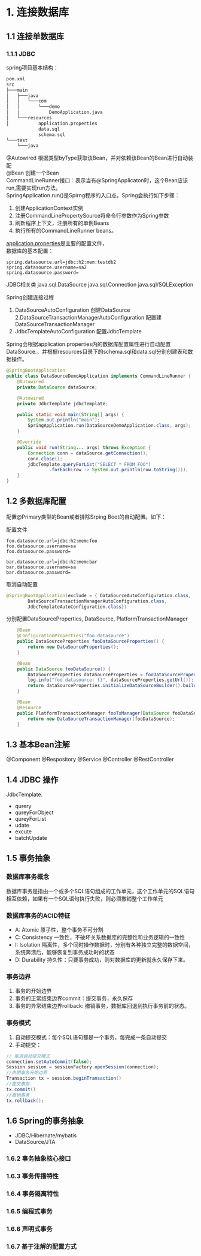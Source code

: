 # 1. 连接数据库
## 1.1 连接单数据库
### 1.1.1 JDBC
spring项目基本结构：
```xml
pom.xml
src
├───main
│   ├───java
│   │   └───com
│   │       └───demo
│   │           DemoApplication.java
│   └───resources
│           application.properties
            data.sql
            schema.sql
└───test
    └───java
```
@Autowired 根据类型byType获取该Bean，并对依赖该Bean的Bean进行自动装配  
@Bean 创建一个Bean  
CommandLineRunner接口：表示当有@SpringApplicaton时，这个Bean应该run,需要实现run方法。  
SpringApplication.run()是Spirng程序的入口点。Spring会执行如下步骤：
1. 创建ApplicationContext实例
2. 注册CommandLinePropertySource将命令行参数作为Spring参数
3. 刷新程序上下文，注册所有的单例Beans
4. 执行所有的CommandLineRunner beans。

[application.properties](https://docs.spring.io/spring-boot/docs/current/reference/html/appendix-application-properties.html)是主要的配置文件，  
数据库的基本配置：
```properties
spring.datasource.url=jdbc:h2:mem:testdb2
spring.datasource.username=sa2
spring.datasource.password=
```
JDBC相关类
java.sql.DataSource
java.sql.Connection
java.sql/SQLException

Spring创建连接过程
1. DataSourceAutoConfiguration 创建DataSource
2.DataSourceTransactionManagerAutoConfiguration 配置建DataSourceTransactionManager
3. JdbcTemplateAutoConfiguration 配置JdbcTemplate

Spring会根据application.properties内的数据库配置属性进行自动配置DataSource.，并根据resources目录下的schema.sql和data.sql分别创建表和数据操作。  

```java
@SpringBootApplication
public class DataSourceDemoApplication implements CommandLineRunner {
	@Autowired
	private DataSource dataSource;

	@Autowired
	private JdbcTemplate jdbcTemplate;

	public static void main(String[] args) {
		System.out.println("main");
		SpringApplication.run(DataSourceDemoApplication.class, args);
	}

	@Override
	public void run(String... args) throws Exception {
		Connection conn = dataSource.getConnection();
		conn.close();
        jdbcTemplate.queryForList("SELECT * FROM FOO")
				.forEach(row -> System.out.println(row.toString()));
	}
}
```

## 1.2 多数据库配置
配置@Primary类型的Bean或者排除Srping Boot的自动配置。如下：  

配置文件
```properties
foo.datasource.url=jdbc:h2:mem:foo
foo.datasource.username=sa
foo.datasource.password=

bar.datasource.url=jdbc:h2:mem:bar
bar.datasource.username=sa
bar.datasource.password=
```
取消自动配置
```java
@SpringBootApplication(exclude = { DataSourceAutoConfiguration.class,
        DataSourceTransactionManagerAutoConfiguration.class,
        JdbcTemplateAutoConfiguration.class})
```
分别配置DataSourceProperties, DataSource, PlatformTransactionManager
```java
    @Bean
    @ConfigurationProperties("foo.datasource")
    public DataSourceProperties fooDataSourceProperties() {
        return new DataSourceProperties();
    }

    @Bean
    public DataSource fooDataSource() {
        DataSourceProperties dataSourceProperties = fooDataSourceProperties();
        log.info("foo datasource: {}", dataSourceProperties.getUrl());
        return dataSourceProperties.initializeDataSourceBuilder().build();
    }

    @Bean
    @Resource
    public PlatformTransactionManager fooTxManager(DataSource fooDataSource) {
        return new DataSourceTransactionManager(fooDataSource);
    }
```

## 1.3 基本Bean注解
@Component
@Respository
@Service
@Controller
@RestController

## 1.4 JDBC 操作
JdbcTemplate.  
- qurery
- qureyForObject
- qureyForList
- udate
- excute
- batchUpdate

## 1.5 事务抽象
### 数据库事务概念
数据库事务是指由一个或多个SQL语句组成的工作单元，这个工作单元的SQL语句相互依赖，如果有一个SQL语句执行失败，则必须撤销整个工作单元
### 数据库事务的ACID特征
- A: Atomic 原子性，整个事务不可分割
- C: Consistency 一致性，不破坏关系数据库的完整性和业务逻辑的一致性
- I: Isolation 隔离性，多个同时操作数据时，分别有各种独立完整的数据空间，系统奔溃后，能够恢复到事务成功时的状态
- D: Durability 持久性：只要事务成功，则对数据库的更新就永久保存下来。
### 事务边界
1. 事务的开始边界
2. 事务的正常结束边界commit：提交事务，永久保存
3. 事务的异常结束边界rollback: 撤销事务，数据库回退到执行事务前的状态。
### 事务模式
1. 自动提交模式：每个SQL语句都是一个事务，每完成一条自动提交
2. 手动提交：
```java
// 取消自动提交模式
connection.setAutoCommit(false);
Session session = sessionFactory.openSession(connection);
//声明事务开始边界
Transaction tx = session.beginTransaction()
//提交事务
tx.commit()
//撤销事务
tx.rollback();
```

## 1.6 Spring的事务抽象

- JDBC/Hibernate/mybatis
- DataSource/JTA

### 1.6.2 事务抽象核心接口
### 1.6.3 事务传播特性
### 1.6.4 事务隔离特性
### 1.6.5 编程式事务
### 1.6.6 声明式事务
### 1.6.7 基于注解的配置方式